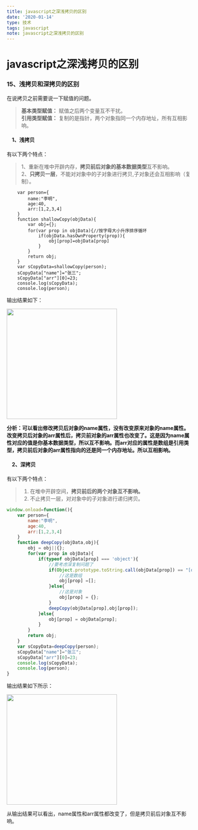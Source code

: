 ```yaml
---
title: javascript之深浅拷贝的区别
date: '2020-01-14'
type: 技术
tags: javascript
note: javascript之深浅拷贝的区别
---
```

# javascript之深浅拷贝的区别

<h3 id="a15">15、浅拷贝和深拷贝的区别</h3>

  在说拷贝之前需要说一下赋值的问题。

  >**基本类型赋值：** 赋值之后两个变量互不干扰。    
  >**引用类型赋值：** 复制的是指针，两个对象指同一个内存地址，所有互相影响。

  <h4>&#8195;1、浅拷贝</h4>

  有以下两个特点：      

  >1、重新在堆中开辟内存，**拷贝前后对象的基本数据类型**互不影响。   
  >2、**只拷贝一层**，不能对对象中的子对象进行拷贝,子对象还会互相影响（复制）。

        var person={
        	name:"李明",
        	age:40,
        	arr:[1,2,3,4]			
        }
        function shallowCopy(objData){
        	var obj={};
        	for(var prop in objData){//按字母大小升序排序循环
        		if(objData.hasOwnProperty(prop)){
        			obj[prop]=objData[prop]
        		}
        	}
        	return obj;
        }
        var sCopyData=shallowCopy(person);
        sCopyData["name"]="张三";
        sCopyData["arr"][0]=23;		
        console.log(sCopyData);
        console.log(person);

输出结果如下：

<img width="300px"  src="https://user-gold-cdn.xitu.io/2019/4/9/16a02ca9220fdf5b?w=459&h=260&f=png&s=27003">

​		**分析：可以看出修改拷贝后对象的name属性，没有改变原来对象的name属性。改变拷贝后对象的arr属性后，拷贝前对象的arr属性也改变了。这是因为name属性对应的值是你基本数据类型，所以互不影响。而arr对应的属性是数组是引用类型，拷贝前后对象的arr属性指向的还是同一个内存地址。所以互相影响。**

<h4>&#8195;2、深拷贝</h4>

有以下两个特点：

>1.	在堆中开辟空间，**拷贝前后的两个对象互不影响。**
>2.	不止拷贝一层，对对象中的子对象进行递归拷贝。

```js
window.onload=function(){
    var person={
        name:"李明",
        age:40,
        arr:[1,2,3,4]			
    }
    function deepCopy(objData,obj){
        obj = obj||{};
        for(var prop in objData){
            if(typeof objData[prop] === 'object'){
                //要考虑深复制问题了
                if(Object.prototype.toString.call(objData[prop]) == "[object Array]"){
                    //这是数组
                    obj[prop] =[];
                }else{
                    //这是对象
                    obj[prop] = {};
                }
                deepCopy(objData[prop],obj[prop]);
            }else{
                obj[prop] = objData[prop];
            }
        }
        return obj;
    }
    var sCopyData=deepCopy(person);
    sCopyData["name"]="张三";
    sCopyData["arr"][0]=23;		
    console.log(sCopyData);
    console.log(person);
}
```

输出结果如下所示：

<img width="300px"  src="https://user-gold-cdn.xitu.io/2019/4/10/16a02e517d94498d?w=472&h=264&f=png&s=27078">

从输出结果可以看出，name属性和arr属性都改变了，但是拷贝前后对象互不影响。

<Valine></Valine>